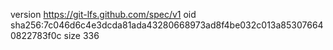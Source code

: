 version https://git-lfs.github.com/spec/v1
oid sha256:7c046d6c4e3dcda81ada43280668973ad8f4be032c013a853076640822783f0c
size 336
